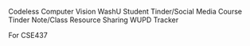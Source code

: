 Codeless Computer Vision
WashU Student Tinder/Social Media
Course Tinder
Note/Class Resource Sharing
WUPD Tracker

For CSE437
